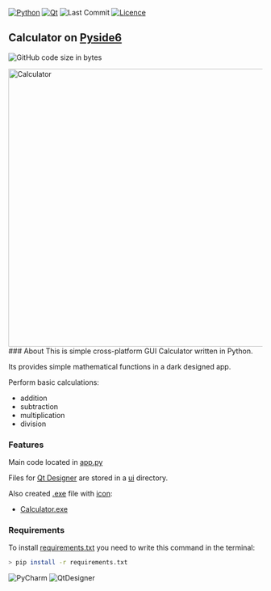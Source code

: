 [![Python](https://img.shields.io/badge/python-3670A0?style=for-the-badge&logo=python&logoColor=ffdd54)](https://www.python.org/)
[![Qt](https://img.shields.io/badge/Qt-%23217346.svg?style=for-the-badge&logo=Qt&logoColor=white)](https://www.qt.io/)
![Last Commit](https://img.shields.io/github/last-commit/CoolmixZero/yclients-api-python?style=for-the-badge)
[![Licence](https://img.shields.io/github/license/Ileriayo/markdown-badges?style=for-the-badge)](./LICENSE)

## Calculator on [Pyside6](https://pypi.org/project/PySide6/)
![GitHub code size in bytes](https://img.shields.io/github/languages/code-size/CoolmixZero/calculator-pyside6)

<img src="https://user-images.githubusercontent.com/107999456/185788738-4e70d039-117e-4e46-8418-23430229074d.png" height="550" alt="Calculator" align="right"/>
### About
This is simple cross-platform GUI Calculator written in Python.

Its provides simple mathematical functions in a dark designed app.

Perform basic calculations: 
  - addition
  - subtraction
  - multiplication
  - division

### Features
Main code located in [app.py](https://github.com/CoolmixZero/calculator-pyside6/blob/main/app.py)

Files for [Qt Designer](https://build-system.fman.io/qt-designer-download) are stored in
a [ui](https://github.com/CoolmixZero/calculator-pyside6/tree/main/ui) directory. 

Also created [.exe](https://pyinstaller.org/en/stable/usage.html)
file with [icon](https://user-images.githubusercontent.com/107999456/185789444-dcabc8d0-a26e-4b70-a38b-dd4f2b2b71f4.png):
- [Calculator.exe](https://github.com/CoolmixZero/calculator-pyside6/blob/main/app.exe)


### Requirements
To install [requirements.txt](https://github.com/CoolmixZero/calculator-pyside6/blob/main/requirements.txt)
you need to write this command in the terminal:
```bash
> pip install -r requirements.txt
```

![PyCharm](https://img.shields.io/badge/pycharm-143?style=for-the-badge&logo=pycharm&logoColor=black&color=black&labelColor=green)
![QtDesigner](https://img.shields.io/badge/designer-pyside6-41CD52?style=for-the-badge&logo=qt)
